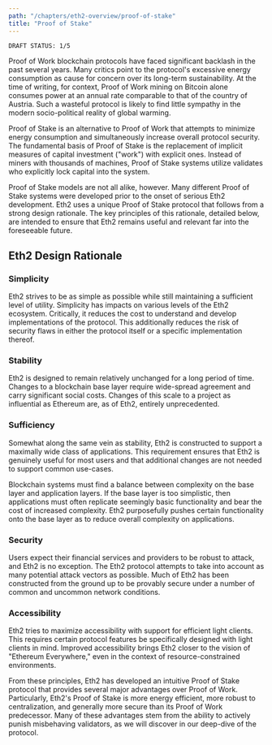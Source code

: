 ```yaml
---
path: "/chapters/eth2-overview/proof-of-stake"
title: "Proof of Stake"
---
```


```text
DRAFT STATUS: 1/5
```

Proof of Work blockchain protocols have faced significant backlash in the past several years. Many critics point to the protocol's excessive energy consumption as cause for concern over its long-term sustainability. At the time of writing, for context, Proof of Work mining on Bitcoin alone consumes power at an annual rate comparable to that of the country of Austria. Such a wasteful protocol is likely to find little sympathy in the modern socio-political reality of global warming.

Proof of Stake is an alternative to Proof of Work that attempts to minimize energy consumption and simultaneously increase overall protocol security. The fundamental basis of Proof of Stake is the replacement of implicit measures of capital investment ("work") with explicit ones. Instead of miners with thousands of machines, Proof of Stake systems utilize validates who explicitly lock capital into the system.

Proof of Stake models are not all alike, however. Many different Proof of Stake systems were developed prior to the onset of serious Eth2 development. Eth2 uses a unique Proof of Stake protocol that follows from a strong design rationale. The key principles of this rationale, detailed below, are intended to ensure that Eth2 remains useful and relevant far into the foreseeable future.

## Eth2 Design Rationale

### Simplicity
Eth2 strives to be as simple as possible while still maintaining a sufficient level of utility. Simplicity has impacts on various levels of the Eth2 ecosystem. Critically, it reduces the cost to understand and develop implementations of the protocol. This additionally reduces the risk of security flaws in either the protocol itself or a specific implementation thereof.

### Stability
Eth2 is designed to remain relatively unchanged for a long period of time. Changes to a blockchain base layer require wide-spread agreement and carry significant social costs. Changes of this scale to a project as influential as Ethereum are, as of Eth2, entirely unprecedented.

### Sufficiency
Somewhat along the same vein as stability, Eth2 is constructed to support a maximally wide class of applications. This requirement ensures that Eth2 is genuinely useful for most users and that additional changes are not needed to support common use-cases.

Blockchain systems must find a balance between complexity on the base layer and application layers. If the base layer is too simplistic, then applications must often replicate seemingly basic functionality and bear the cost of increased complexity. Eth2 purposefully pushes certain functionality onto the base layer as to reduce overall complexity on applications.

### Security
Users expect their financial services and providers to be robust to attack, and Eth2 is no exception. The Eth2 protocol attempts to take into account as many potential attack vectors as possible. Much of Eth2 has been constructed from the ground up to be provably secure under a number of common and uncommon network conditions.

### Accessibility
Eth2 tries to maximize accessibility with support for efficient light clients. This requires certain protocol features be specifically designed with light clients in mind. Improved accessibility brings Eth2 closer to the vision of "Ethereum Everywhere," even in the context of resource-constrained environments.

From these principles, Eth2 has developed an intuitive Proof of Stake protocol that provides several major advantages over Proof of Work. Particularly, Eth2's Proof of Stake is more energy efficient, more robust to centralization, and generally more secure than its Proof of Work predecessor. Many of these advantages stem from the ability to actively punish misbehaving validators, as we will discover in our deep-dive of the protocol.